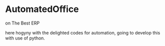 # AutomatedOffice
on The Best ERP

here hogyny with the delighted codes for automation, going to develop this with use of python.
